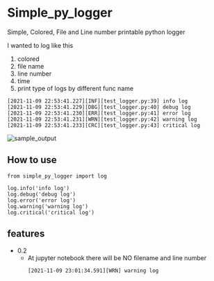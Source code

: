 # Simple_py_logger
Simple, Colored, File and Line number printable python logger

I wanted to log like this
1. colored 
2. file name
3. line number
4. time
5. print type of logs by different func name

```
[2021-11-09 22:53:41.227][INF][test_logger.py:39] info log
[2021-11-09 22:53:41.229][DBG][test_logger.py:40] debug log
[2021-11-09 22:53:41.230][ERR][test_logger.py:41] error log
[2021-11-09 22:53:41.231][WRN][test_logger.py:42] warning log
[2021-11-09 22:53:41.233][CRC][test_logger.py:43] critical log
```

![sample_output](https://github.com/transpine/simple_py_logger/blob/main/sample_output.png?raw=true)

## How to use
```
from simple_py_logger import log

log.info('info log')
log.debug('debug log')
log.error('error log')
log.warning('warning log')
log.critical('critical log')
```

## features
- 0.2
  - At jupyter notebook there will be NO filename and line number
    ```
    [2021-11-09 23:01:34.591][WRN] warning log
    ```